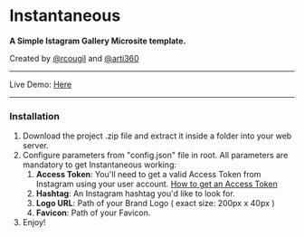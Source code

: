 Instantaneous
=============

**A Simple Istagram Gallery Microsite template.**

Created by [@rcougil](http://twitter.com/rcougil) and [@arti360](http://twitter.com/arti360)

---

Live Demo: [Here](http://instapucha.appselogia.com)

---

### Installation ###

1. Download the project .zip file and extract it inside a folder into your web server.
2. Configure parameters from "config.json" file in root. All parameters are mandatory to get Instantaneous working:
    1. __Access Token__: You'll need to get a valid Access Token from Instagram using your user account. [How to get an Access Token](http://instagram.com/developer/authentication/)
    2. __Hashtag__: An Instagram hashtag you'd like to look for.
    3. __Logo URL__: Path of your Brand Logo ( exact size: 200px x 40px )
    4. __Favicon__: Path of your Favicon.
3. Enjoy!
